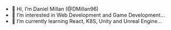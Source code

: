 - 👋 Hi, I’m Daniel Millan (@DMillan96)
- 👀 I’m interested in Web Development and Game Development...
- 🌱 I’m currently learning React, K8S, Unity and Unreal Engine...
